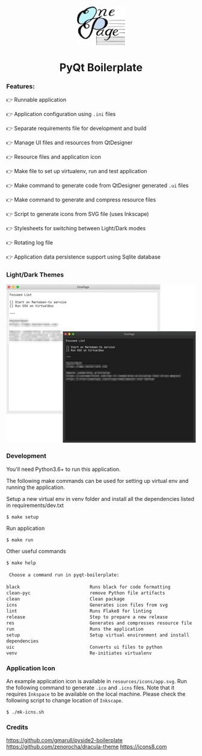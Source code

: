 <p align="center">
  <img src="https://github.com/namuan/one-page/raw/master/resources/images/app-logo.png" width="128px"/>
</p>
<h1 align="center">PyQt Boilerplate</h1>  

   
### Features:

👉 Runnable application

👉 Application configuration using `.ini` files

👉 Separate requirements file for development and build

👉 Manage UI files and resources from QtDesigner

👉 Resource files and application icon

👉 Make file to set up virtualenv, run and test application

👉 Make command to generate code from QtDesigner generated `.ui` files

👉 Make command to generate and compress resource files

👉 Script to generate icons from SVG file (uses Inkscape)

👉 Stylesheets for switching between Light/Dark modes

👉 Rotating log file

👉 Application data persistence support using Sqlite database

### Light/Dark Themes

![Themes](docs/images/pyqt-boilerplate-screenshots.png)

### Development

You'll need Python3.6+ to run this application.

The following make commands can be used for setting up virtual env and running the application.

Setup a new virtual env in venv folder and install all the dependencies listed in requirements/dev.txt

```
$ make setup
```

Run application
```
$ make run
```

Other useful commands

```
$ make help

 Choose a command run in pyqt-boilerplate:

black                          Runs black for code formatting
clean-pyc                      remove Python file artifacts
clean                          Clean package
icns                           Generates icon files from svg
lint                           Runs Flake8 for linting
release                        Step to prepare a new release
res                            Generates and compresses resource file
run                            Runs the application
setup                          Setup virtual environment and install dependencies
uic                            Converts ui files to python
venv                           Re-initiates virtualenv
```

### Application Icon

An example application icon is available in `resources/icons/app.svg`.
Run the following command to generate `.ico` and `.icns` files.
Note that it requires `Inkspace` to be available on the local machine.
Please check the following script to change location of `Inkscape`.

```
$ ./mk-icns.sh
```

### Credits

https://github.com/gmarull/pyside2-boilerplate
https://github.com/zenorocha/dracula-theme
https://icons8.com